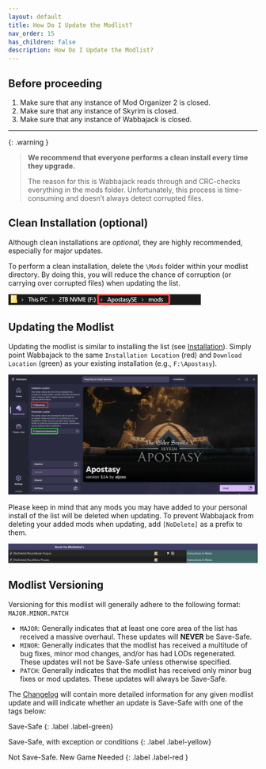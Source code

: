 ```yaml
---
layout: default
title: How Do I Update the Modlist?
nav_order: 15
has_children: false
description: How Do I Update the Modlist?
---
```


## Before proceeding

 1. Make sure that any instance of Mod Organizer 2 is closed.
 2. Make sure that any instance of Skyrim is closed.
 3. Make sure that any instance of Wabbajack is closed.

---

{: .warning } 
> **We recommend that everyone performs a clean install every time they upgrade.**  
>
> The reason for this is Wabbajack reads through and CRC-checks everything in the mods folder. Unfortunately, this process is time-consuming and doesn’t always detect corrupted files.

## Clean Installation (optional)

Although clean installations are *optional*, they are highly recommended, especially for major updates.

To perform a clean installation, delete the `\Mods` folder within your modlist directory. By doing this, you will reduce the chance of corruption (or carrying over corrupted files) when updating the list. 

![image](/Assets/folderpath_mods.PNG)

## Updating the Modlist

Updating the modlist is similar to installing the list (see [Installation](/01Help/Install)). Simply point Wabbajack to the same `Installation Location` (red) and `Download Location` (green) as your existing installation (e.g., `F:\Apostasy`).

![image](/Assets/wj_installpage.PNG)

Please keep in mind that any mods you may have added to your personal install of the list will be deleted when updating. To prevent Wabbajack from deleting your added mods when updating, add `[NoDelete]` as a prefix to them.

![image](/Assets/wj_nodelete.PNG)

## Modlist Versioning

Versioning for this modlist will generally adhere to the following format: `MAJOR.MINOR.PATCH`  

 - `MAJOR`: Generally indicates that at least one core area of the list has received a massive overhaul. These updates will **NEVER** be Save-Safe.
 - `MINOR`: Generally indicates that the modlist has received a multitude of bug fixes, minor mod changes, and/or has had LODs regenerated. These updates will not be Save-Safe unless otherwise specified.
 - `PATCH`: Generally indicates that the modlist has received only minor bug fixes or mod updates. These updates will always be Save-Safe.

The [Changelog](/06ModlistVersions/CHANGELOG) will contain more detailed information for any given modlist update and will indicate whether an update is Save-Safe with one of the tags below:

Save-Safe 
{: .label .label-green}

Save-Safe, with exception or conditions
{: .label .label-yellow}

Not Save-Safe. New Game Needed 
{: .label .label-red }